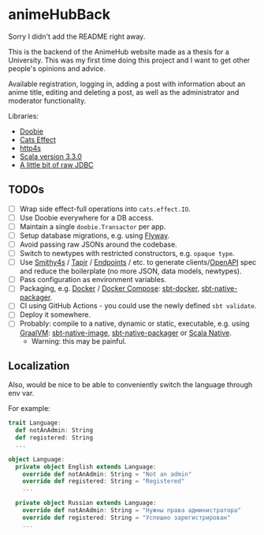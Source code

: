 # animeHubBack

Sorry I didn't add the README right away.

This is the backend of the AnimeHub website made as a thesis for a University. This was my first time doing this project and I want to get other people's opinions and advice. 

Available registration, logging in, adding a post with information about an anime title, editing and deleting a post, as well as the administrator and moderator functionality.

Libraries:
- [Doobie](https://tpolecat.github.io/doobie/)
- [Cats Effect](https://typelevel.org/cats-effect/)
- [http4s](https://http4s.org/)
- [Scala version 3.3.0](https://dotty.epfl.ch/)
- [A little bit of raw JDBC](https://docs.oracle.com/javase/tutorial/jdbc/basics/index.html)


## TODOs

- [ ] Wrap side effect-full operations into `cats.effect.IO`.
- [ ] Use Doobie everywhere for a DB access.
- [ ] Maintain a single `doobie.Transactor` per app.
- [ ] Setup database migrations, e.g. using [Flyway](https://flywaydb.org/).
- [ ] Avoid passing raw JSONs around the codebase.
- [ ] Switch to newtypes with restricted constructors, e.g. `opaque type`.
- [ ] Use [Smithy4s](https://github.com/disneystreaming/smithy4s) / [Tapir](https://tapir.softwaremill.com/en/latest/index.html) / [Endpoints](https://github.com/endpoints4s/endpoints4s) / etc. to generate clients/[OpenAPI](https://www.openapis.org/) spec and reduce the boilerplate (no more JSON, data models, newtypes).
- [ ] Pass configuration as environment variables.
- [ ] Packaging, e.g. [Docker](https://www.docker.com/) / [Docker Compose](https://docs.docker.com/compose/): [sbt-docker](https://github.com/marcuslonnberg/sbt-docker), [sbt-native-packager](https://github.com/sbt/sbt-native-packager).
- [ ] CI using GitHub Actions - you could use the newly defined `sbt validate`.
- [ ] Deploy it somewhere.
- [ ] Probably: compile to a native, dynamic or static, executable, e.g. using [GraalVM](https://www.graalvm.org/latest/reference-manual/native-image/): [sbt-native-image](https://github.com/scalameta/sbt-native-image), [sbt-native-packager](https://github.com/sbt/sbt-native-packager) or [Scala Native](https://scala-native.org/en/stable/).
  - Warning: this may be painful.

## Localization
Also, would be nice to be able to conveniently switch the language through env var.

For example:
```scala
trait Language:
  def notAnAdmin: String
  def registered: String
  ...

object Language:
  private object English extends Language:
    override def notAnAdmin: String = "Not an admin"
    override def registered: String = "Registered"
    ...

  private object Russian extends Language:
    override def notAnAdmin: String = "Нужны права администратора"
    override def registered: String = "Успешно зарегистрирован"
    ...
```